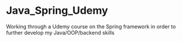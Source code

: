 # Java_Spring_Udemy
Working through a Udemy course on the Spring framework in order to further develop my Java/OOP/backend skills
